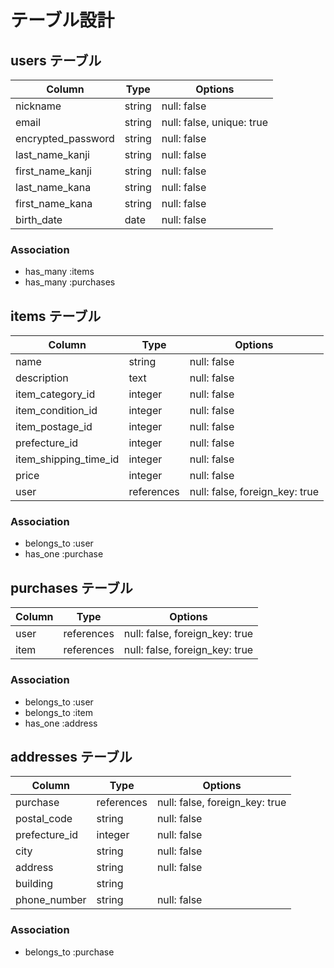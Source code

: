# テーブル設計

## users テーブル

| Column              | Type   | Options     |
| ------------------- | ------ | ----------- |
| nickname            | string | null: false |
| email               | string | null: false, unique: true |
| encrypted_password  | string | null: false |
| last_name_kanji     | string | null: false |
| first_name_kanji    | string | null: false |
| last_name_kana      | string | null: false |
| first_name_kana     | string | null: false |
| birth_date          | date   | null: false |


### Association

- has_many :items
- has_many :purchases

## items テーブル

| Column                | Type       | Options     |
| --------------------- | ---------- | ----------- |
| name                  | string     | null: false |
| description           | text       | null: false |
| item_category_id      | integer    | null: false |
| item_condition_id     | integer    | null: false |
| item_postage_id       | integer    | null: false |
| prefecture_id         | integer    | null: false |
| item_shipping_time_id | integer    | null: false |
| price                 | integer    | null: false |
| user                  | references | null: false, foreign_key: true |

### Association

- belongs_to :user
- has_one :purchase

## purchases テーブル

| Column | Type        | Options                        |
| ------ | ----------- | ------------------------------ |
| user   | references | null: false, foreign_key: true |
| item   | references | null: false, foreign_key: true |

### Association

- belongs_to :user
- belongs_to :item
- has_one :address

## addresses テーブル

| Column        | Type       | Options     |
| ------------- | ---------- | ----------- |
| purchase      | references | null: false, foreign_key: true |
| postal_code   | string     | null: false |
| prefecture_id | integer    | null: false |
| city          | string     | null: false |
| address       | string     | null: false |
| building      | string     |             |
| phone_number  | string     | null: false |

### Association

- belongs_to :purchase